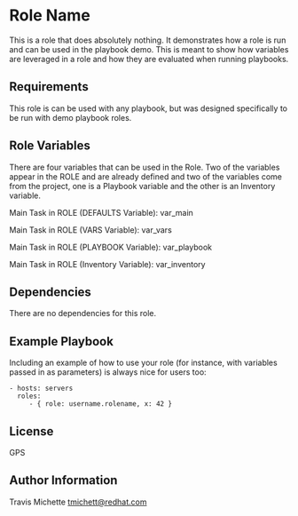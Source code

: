Role Name
=========

This is a role that does absolutely nothing. It demonstrates how a role is run and can be used in the playbook demo. This is meant to show how variables are leveraged in a role and how they are evaluated when running playbooks.

Requirements
------------

This role is can be used with any playbook, but was designed specifically to be run with demo playbook roles.

Role Variables
--------------

There are four variables that can be used in the Role. Two of the variables appear in the ROLE and are already defined and two of the variables come from the project, one is a Playbook variable and the other is an Inventory variable.

Main Task in ROLE (DEFAULTS Variable): var_main

Main Task in ROLE (VARS Variable): var_vars

Main Task in ROLE (PLAYBOOK Variable): var_playbook

Main Task in ROLE (Inventory Variable): var_inventory



Dependencies
------------

There are no dependencies for this role.

Example Playbook
----------------

Including an example of how to use your role (for instance, with variables passed in as parameters) is always nice for users too:

    - hosts: servers
      roles:
         - { role: username.rolename, x: 42 }

License
-------

GPS

Author Information
------------------

Travis Michette tmichett@redhat.com
